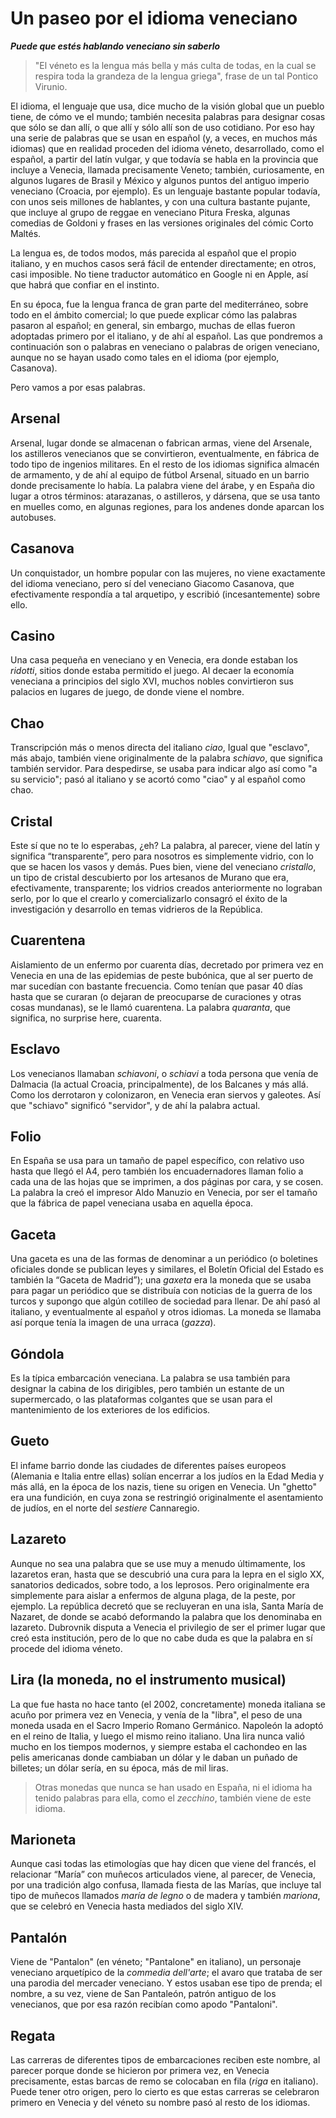 # Un paseo por el idioma veneciano

__*Puede que estés hablando veneciano sin saberlo*__

> "El véneto es la lengua más bella y más culta de todas, en la cual se respira
> toda la grandeza de la lengua griega", frase de un tal Pontico Virunio.

El idioma, el lenguaje que usa, dice mucho de la visión global que un pueblo tiene, de
cómo ve el mundo; también necesita palabras para designar cosas que sólo se dan
allí, o que allí y sólo allí son de uso cotidiano. Por eso hay una serie de
palabras que se usan en español (y, a veces, en muchos más idiomas) que en
realidad proceden del idioma véneto, desarrollado, como el español, a partir del
latín vulgar, y que todavía se habla en la provincia que incluye a Venecia, llamada precisamente Veneto; también,
curiosamente, en algunos lugares de Brasil y México y algunos puntos del antiguo
imperio veneciano (Croacia, por ejemplo). Es un lenguaje bastante popular
todavía, con unos seis millones de hablantes, y con una cultura bastante
pujante, que incluye al grupo de reggae en veneciano Pitura Freska, algunas
comedias de Goldoni y frases en las versiones originales del cómic Corto Maltés.

La lengua es, de todos modos, más parecida al español que el propio
italiano, y en muchos casos será fácil de entender directamente; en
otros, casi imposible. No tiene traductor automático en Google ni en
Apple, así que habrá que confiar en el instinto.

En su época, fue la lengua franca de gran parte del
mediterráneo, sobre todo en el ámbito comercial; lo que puede explicar
cómo las palabras pasaron al español; en general, sin embargo, muchas de ellas fueron adoptadas primero por el italiano, y de ahí al
español. Las que pondremos a continuación son o palabras en veneciano o palabras
de origen veneciano, aunque no se hayan usado como tales en el idioma
(por ejemplo, Casanova).

Pero vamos a por esas palabras.

## Arsenal

Arsenal, lugar donde se almacenan o fabrican armas, viene del Arsenale, los
astilleros venecianos que se convirtieron, eventualmente, en fábrica de todo
tipo de ingenios militares. En el resto de los idiomas significa almacén de armamento, y de ahí al equipo de fútbol Arsenal, situado en un
barrio donde precisamente lo había. La palabra viene del árabe, y en España dio
lugar a otros términos: atarazanas, o astilleros, y dársena, que se usa tanto en
muelles como, en algunas regiones, para los andenes donde aparcan los autobuses.

## Casanova

Un conquistador, un hombre popular con las mujeres, no viene exactamente del
idioma veneciano, pero sí del veneciano Giacomo Casanova, que efectivamente respondía a tal arquetipo, y escribió (incesantemente) sobre ello.

## Casino

Una casa pequeña en veneciano y en Venecia, era donde estaban los *ridotti*,
sitios donde estaba permitido el juego. Al decaer la economía veneciana a principios del siglo XVI, muchos
nobles convirtieron sus palacios en lugares de juego, de donde viene el nombre.

## Chao

Transcripción más o menos directa del italiano *ciao*, Igual que
"esclavo", más abajo, también viene originalmente de la palabra
*schiavo*, que significa también servidor. Para despedirse, se usaba para indicar algo así como "a su
servicio"; pasó al italiano y se acortó como "ciao" y al español como
chao.

## Cristal

Este sí que no te lo esperabas, ¿eh? La palabra, al parecer, viene del
latín y significa “transparente”, pero para nosotros es simplemente
vidrio, con lo que se hacen los vasos y demás. Pues bien, viene del
veneciano *cristallo*, un tipo de cristal descubierto por los
artesanos de Murano que era, efectivamente, transparente; los vidrios
creados anteriormente no lograban serlo, por lo que el crearlo y
comercializarlo consagró el éxito de la investigación y desarrollo en
temas vidrieros de la República.

## Cuarentena

Aislamiento de un enfermo por cuarenta días, decretado por primera vez
en Venecia en una de las epidemias de peste bubónica, que al ser
puerto de mar sucedían con bastante frecuencia. Como tenían que
pasar 40 días hasta que se curaran (o dejaran de preocuparse de
curaciones y otras cosas mundanas), se le llamó cuarentena. La palabra
*quaranta*, que significa, no surprise here, cuarenta.

## Esclavo

Los venecianos llamaban *schiavoni*, o *schiavi* a toda persona que
venía de Dalmacia (la actual Croacia, principalmente), de los Balcanes
y más allá. Como los derrotaron y colonizaron, en Venecia eran siervos
y galeotes. Así que "schiavo" significó "servidor", y de ahí la
palabra actual.

## Folio

En España se usa para un tamaño de papel específico, con relativo uso
hasta que llegó el A4, pero también los encuadernadores llaman folio a
cada una de las hojas que se imprimen, a dos páginas por cara, y se
cosen. La palabra la creó el impresor Aldo Manuzio en Venecia, por ser
el tamaño que la fábrica de papel veneciana usaba en aquella época.

## Gaceta

Una gaceta es una de las formas de denominar a un periódico (o boletines
oficiales donde se publican leyes y similares, el Boletín Oficial del Estado es
también la “Gaceta de Madrid”); una *gaxeta* era la moneda que se usaba para
pagar un periódico que se distribuía con noticias de la guerra de los turcos y
supongo que algún cotilleo de sociedad para llenar. De ahí pasó al italiano, y
eventualmente al español y otros idiomas. La moneda se llamaba así porque tenía
la imagen de una urraca (*gazza*).

## Góndola

Es la típica embarcación veneciana. La palabra se usa también para designar la
cabina de los dirigibles, pero también un estante de un supermercado, o las
plataformas colgantes que se usan para el mantenimiento de los exteriores de los
edificios.

## Gueto

El infame barrio donde las ciudades de diferentes países europeos
(Alemania e Italia entre ellas) solían encerrar a los judíos en la
Edad Media y más allá, en la época de los nazis, tiene su origen en
Venecia. Un "ghetto" era una fundición, en cuya zona se restringió
originalmente el asentamiento de judíos, en el norte del *sestiere*
Cannaregio.

## Lazareto

Aunque no sea una palabra que se use muy a menudo últimamente, los
lazaretos eran, hasta que se descubrió una cura para la lepra en el
siglo XX, sanatorios dedicados, sobre todo, a los leprosos. Pero
originalmente era simplemente para aislar a enfermos de alguna plaga,
de la peste, por ejemplo. La república decretó que se recluyeran en
una isla, Santa María de Nazaret, de donde se acabó deformando la
palabra que los denominaba en lazareto. Dubrovnik disputa a Venecia el
privilegio de ser el primer lugar que creó esta institución, pero de
lo que no cabe duda es que la palabra en sí procede del idioma véneto.

## Lira (la moneda, no el instrumento musical)

La que fue hasta no hace tanto (el 2002, concretamente) moneda
italiana se acuño por primera vez en Venecia, y venía de la "libra",
el peso de una moneda usada en el Sacro Imperio Romano
Germánico. Napoleón la adoptó en el reino de Italia, y luego el mismo
reino italiano. Una lira nunca valió mucho en los tiempos modernos, y
siempre estaba el cachondeo en las pelis americanas donde cambiaban un
dólar y le daban un puñado de billetes; un dólar sería, en su época,
más de mil liras.

> Otras monedas que nunca se han usado en España, ni el idioma ha
> tenido palabras para ella, como el *zecchino*, también viene de este
> idioma.

## Marioneta

Aunque casi todas las etimologías que hay dicen que viene del francés, el
relacionar “María” con muñecos articulados viene, al parecer, de Venecia, por
una tradición algo confusa, llamada fiesta de las Marías, que incluye tal tipo
de muñecos llamados *maría de legno* o de madera y también *mariona*, que se
celebró en Venecia hasta mediados del siglo XIV.

## Pantalón

Viene de "Pantalon" (en véneto; "Pantalone" en italiano), un personaje
veneciano arquetípico de la *commedia dell'arte*; el avaro que trataba
de ser una parodia del mercader veneciano. Y estos usaban ese tipo de
prenda; el nombre, a su vez, viene de San Pantaleón, patrón antiguo de
los venecianos, que por esa razón recibían como apodo "Pantaloni".

## Regata

Las carreras de diferentes tipos de embarcaciones reciben este nombre,
al parecer porque donde se hicieron por primera vez, en Venecia
precisamente, estas barcas de remo se colocaban en fila (*riga* en
italiano). Puede tener otro origen, pero lo cierto es que estas
carreras se celebraron primero en Venecia y del véneto su nombre pasó
al resto de los idiomas.
